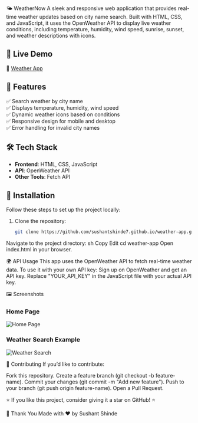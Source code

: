 🌤️ WeatherNow
A sleek and responsive web application that provides real-time weather updates based on city name search. Built with HTML, CSS, and JavaScript, it uses the OpenWeather API to display live weather conditions, including temperature, humidity, wind speed, sunrise, sunset, and weather descriptions with icons.

## 🚀 Live Demo
🔗 [Weather App](https://sushantshinde7.github.io/Weather-App/)

## 📌 Features
✅ Search weather by city name  
✅ Displays temperature, humidity, wind speed  
✅ Dynamic weather icons based on conditions  
✅ Responsive design for mobile and desktop  
✅ Error handling for invalid city names  

## 🛠️ Tech Stack
- **Frontend**: HTML, CSS, JavaScript  
- **API**: OpenWeather API  
- **Other Tools**: Fetch API  

## 🔧 Installation
Follow these steps to set up the project locally:

1. Clone the repository:
   ```sh
   git clone https://github.com/sushantshinde7.github.io/weather-app.git
Navigate to the project directory:
sh
Copy
Edit
cd weather-app
Open index.html in your browser.

🌍 API Usage
This app uses the OpenWeather API to fetch real-time weather data.
To use it with your own API key:
Sign up on OpenWeather and get an API key.
Replace "YOUR_API_KEY" in the JavaScript file with your actual API key.

🖼️ Screenshots
### Home Page  
![Home Page](screenshots/weather-homepage.png)

### Weather Search Example  
![Weather Search](screenshots/weather-app-search.png)


🤝 Contributing
If you’d like to contribute:

Fork this repository.
Create a feature branch (git checkout -b feature-name).
Commit your changes (git commit -m "Add new feature").
Push to your branch (git push origin feature-name).
Open a Pull Request.

⭐ If you like this project, consider giving it a star on GitHub! ⭐


🙏 Thank You
Made with ❤️ by Sushant Shinde
